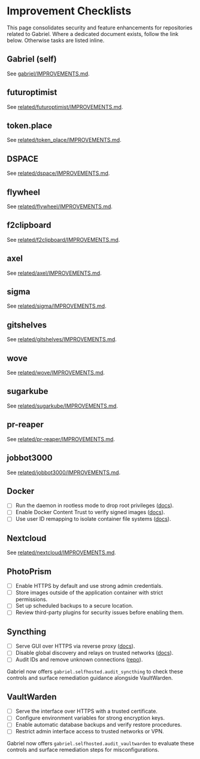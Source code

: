 # Improvement Checklists

This page consolidates security and feature enhancements for repositories related to Gabriel.
Where a dedicated document exists, follow the link below. Otherwise tasks are listed inline.

## Gabriel (self)

See [gabriel/IMPROVEMENTS.md](gabriel/IMPROVEMENTS.md).

## futuroptimist

See [related/futuroptimist/IMPROVEMENTS.md](related/futuroptimist/IMPROVEMENTS.md).

## token.place

See [related/token_place/IMPROVEMENTS.md](related/token_place/IMPROVEMENTS.md).

## DSPACE

See [related/dspace/IMPROVEMENTS.md](related/dspace/IMPROVEMENTS.md).

## flywheel

See [related/flywheel/IMPROVEMENTS.md](related/flywheel/IMPROVEMENTS.md).

## f2clipboard

See [related/f2clipboard/IMPROVEMENTS.md](related/f2clipboard/IMPROVEMENTS.md).

## axel

See [related/axel/IMPROVEMENTS.md](related/axel/IMPROVEMENTS.md).

## sigma

See [related/sigma/IMPROVEMENTS.md](related/sigma/IMPROVEMENTS.md).

## gitshelves

See [related/gitshelves/IMPROVEMENTS.md](related/gitshelves/IMPROVEMENTS.md).

## wove

See [related/wove/IMPROVEMENTS.md](related/wove/IMPROVEMENTS.md).

## sugarkube

See [related/sugarkube/IMPROVEMENTS.md](related/sugarkube/IMPROVEMENTS.md).

## pr-reaper

See [related/pr-reaper/IMPROVEMENTS.md](related/pr-reaper/IMPROVEMENTS.md).

## jobbot3000

See [related/jobbot3000/IMPROVEMENTS.md](related/jobbot3000/IMPROVEMENTS.md).

## Docker

- [ ] Run the daemon in rootless mode to drop root privileges ([docs][docker-rootless]).
- [ ] Enable Docker Content Trust to verify signed images ([docs][docker-trust]).
- [ ] Use user ID remapping to isolate container file systems ([docs][docker-userns]).

[docker-rootless]: https://docs.docker.com/engine/security/rootless/
[docker-trust]: https://docs.docker.com/engine/security/trust/
[docker-userns]: https://docs.docker.com/engine/security/userns-remap/

## Nextcloud

See [related/nextcloud/IMPROVEMENTS.md](related/nextcloud/IMPROVEMENTS.md).

## PhotoPrism

- [ ] Enable HTTPS by default and use strong admin credentials.
- [ ] Store images outside of the application container with strict permissions.
- [ ] Set up scheduled backups to a secure location.
- [ ] Review third-party plugins for security issues before enabling them.

## Syncthing

- [ ] Serve GUI over HTTPS via reverse proxy ([docs](https://docs.syncthing.net/users/reverseproxy.html)).
- [ ] Disable global discovery and relays on trusted networks
  ([docs](https://docs.syncthing.net/users/stdiscosrv.html)).
- [ ] Audit IDs and remove unknown connections ([repo](https://github.com/syncthing/syncthing)).

Gabriel now offers `gabriel.selfhosted.audit_syncthing` to check these controls and surface
remediation guidance alongside VaultWarden.

## VaultWarden

- [ ] Serve the interface over HTTPS with a trusted certificate.
- [ ] Configure environment variables for strong encryption keys.
- [ ] Enable automatic database backups and verify restore procedures.
- [ ] Restrict admin interface access to trusted networks or VPN.

Gabriel now offers `gabriel.selfhosted.audit_vaultwarden` to evaluate these controls and surface
remediation steps for misconfigurations.
